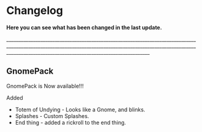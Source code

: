 # Changelog

**Here you can see what has been changed in the last update.**

\_______________________________________________________________________________________________________________________________________________________________________________________________________________________



## GnomePack

GnomePack is Now available!!!

Added

- Totem of Undying - Looks like a Gnome, and blinks.
- Splashes - Custom Splashes.
- End thing - added a rickroll to the end thing.
